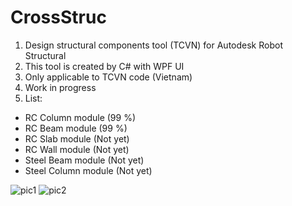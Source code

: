 # CrossStruc
1. Design structural components tool (TCVN) for Autodesk Robot Structural <br />
2. This tool is created by C# with WPF UI <br />
3. Only applicable to TCVN code (Vietnam) <br />
4. Work in progress <br />
5. List: <br />
- RC Column module (99 %) <br />
- RC Beam module (99 %) <br />
- RC Slab module (Not yet) <br />
- RC Wall module (Not yet) <br />
- Steel Beam module (Not yet) <br />
- Steel Column module (Not yet) <br />

![pic1](https://user-images.githubusercontent.com/6324007/219550731-c82eebc7-9850-4909-8b1c-b43b997dbcb1.png)
![pic2](https://user-images.githubusercontent.com/6324007/219545632-926b712c-4ac0-4766-9afa-e9b4840a6b15.png)
